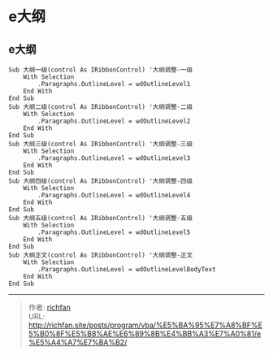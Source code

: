 # e大纲


## e大纲

<!--more-->

```VBA
Sub 大纲一级(control As IRibbonControl) '大纲调整-一级
    With Selection
        .Paragraphs.OutlineLevel = wdOutlineLevel1
    End With
End Sub
Sub 大纲二级(control As IRibbonControl) '大纲调整-二级
    With Selection
        .Paragraphs.OutlineLevel = wdOutlineLevel2
    End With
End Sub
Sub 大纲三级(control As IRibbonControl) '大纲调整-三级
    With Selection
        .Paragraphs.OutlineLevel = wdOutlineLevel3
    End With
End Sub
Sub 大纲四级(control As IRibbonControl) '大纲调整-四级
    With Selection
        .Paragraphs.OutlineLevel = wdOutlineLevel4
    End With
End Sub
Sub 大纲五级(control As IRibbonControl) '大纲调整-五级
    With Selection
        .Paragraphs.OutlineLevel = wdOutlineLevel5
    End With
End Sub
Sub 大纲正文(control As IRibbonControl) '大纲调整-正文
    With Selection
        .Paragraphs.OutlineLevel = wdOutlineLevelBodyText
    End With
End Sub
```



---

> 作者: [richfan](https://richfan.site/)  
> URL: http://richfan.site/posts/program/vba/%E5%BA%95%E7%A8%BF%E5%B0%8F%E5%B8%AE%E6%89%8B%E4%BB%A3%E7%A0%81/e%E5%A4%A7%E7%BA%B2/  

